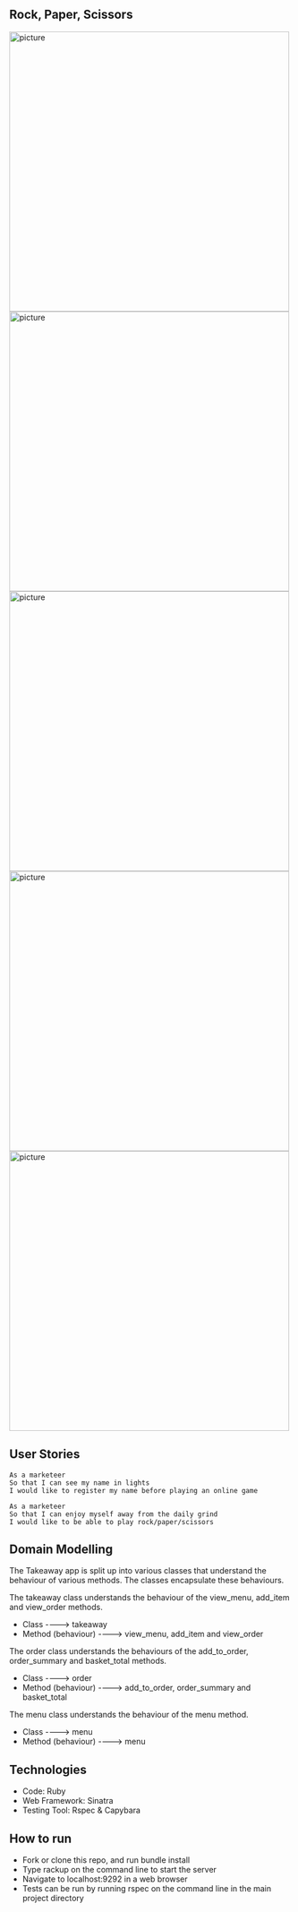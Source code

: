 ## Rock, Paper, Scissors

<img width="500" alt="picture" src="https://raw.githubusercontent.com/RichEwin/rps-challenge/master/Images/Screenshot%202020-05-31%20at%2012.18.38.png">

<img width="500" alt="picture" src="https://github.com/RichEwin/rps-challenge/blob/master/Images/Screenshot%202020-05-31%20at%2012.18.47.png?raw=true">

<img width="500" alt="picture" src="https://github.com/RichEwin/rps-challenge/blob/master/Images/Screenshot%202020-05-31%20at%2012.19.09.png?raw=true">

<img width="500" alt="picture" src="https://github.com/RichEwin/rps-challenge/blob/master/Images/Screenshot%202020-05-31%20at%2012.22.12.png?raw=true">

<img width="500" alt="picture" src="https://github.com/RichEwin/rps-challenge/blob/master/Images/Screenshot%202020-05-31%20at%2012.22.29.png?raw=true">

## User Stories

```
As a marketeer
So that I can see my name in lights
I would like to register my name before playing an online game

As a marketeer
So that I can enjoy myself away from the daily grind
I would like to be able to play rock/paper/scissors
```

## Domain Modelling

The Takeaway app is split up into various classes that understand the behaviour of various methods. The classes encapsulate these behaviours. 

The takeaway class understands the behaviour of the view_menu, add_item and view_order methods.

- Class ----> takeaway
- Method (behaviour) ----> view_menu, add_item and view_order 

The order class understands the behaviours of the add_to_order, order_summary and basket_total methods.

- Class ----> order
- Method (behaviour) ----> add_to_order, order_summary and basket_total

The menu class understands the behaviour of the menu method.

- Class ----> menu
- Method (behaviour) ----> menu

## Technologies 

- Code: Ruby
- Web Framework: Sinatra
- Testing Tool: Rspec & Capybara

## How to run

- Fork or clone this repo, and run bundle install
- Type rackup on the command line to start the server
- Navigate to localhost:9292 in a web browser
- Tests can be run by running rspec on the command line in the main project directory

